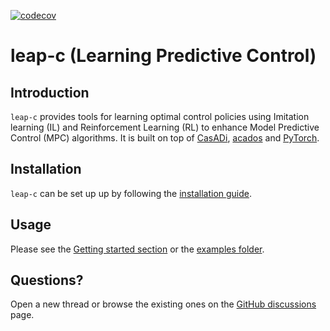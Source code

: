[![codecov](https://codecov.io/github/leap-c/leap-c/graph/badge.svg?token=TQE7RZ1O7M)](https://codecov.io/github/leap-c/leap-c)

# leap-c (Learning Predictive Control)

## Introduction

`leap-c` provides tools for learning optimal control policies using Imitation learning (IL) and Reinforcement Learning (RL) to enhance Model Predictive Control (MPC) algorithms. It is built on top of [CasADi](https://web.casadi.org/), [acados](https://docs.acados.org/index.html) and [PyTorch](https://pytorch.org/).

## Installation

`leap-c` can be set up up by following the [installation guide](https://leap-c.github.io/leap-c/installation.html).

## Usage

Please see the [Getting started section](https://leap-c.github.io/leap-c/getting_started/index.html) or the [examples folder](https://github.com/leap-c/leap-c/tree/main/leap_c/examples).

## Questions?

Open a new thread or browse the existing ones on the [GitHub discussions](https://github.com/leap-c/leap-c/discussions) page.
